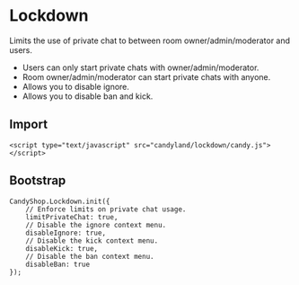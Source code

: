 # Lockdown

Limits the use of private chat to between room owner/admin/moderator and users.

* Users can only start private chats with owner/admin/moderator.
* Room owner/admin/moderator can start private chats with anyone.
* Allows you to disable ignore.
* Allows you to disable ban and kick.

## Import

    <script type="text/javascript" src="candyland/lockdown/candy.js"></script>

## Bootstrap

    CandyShop.Lockdown.init({
        // Enforce limits on private chat usage.
        limitPrivateChat: true,
        // Disable the ignore context menu.
        disableIgnore: true,
        // Disable the kick context menu.
        disableKick: true,
        // Disable the ban context menu.
        disableBan: true
    });


